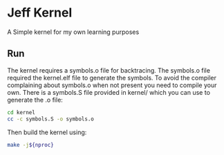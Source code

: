 # Jeff Kernel

A Simple kernel for my own learning purposes

## Run
The kernel requires a symbols.o file for backtracing. The symbols.o file required the kernel.elf file to generate the symbols.
To avoid the compiler complaining about symbols.o when not present you need to compile your own.
There is a symbols.S file provided in kernel/ which you can use to generate the .o file:

```sh
cd kernel
cc -c symbols.S -o symbols.o
```

Then build the kernel using:
```sh
make -j${nproc}
```